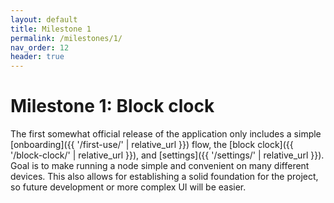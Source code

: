 ```yaml
---
layout: default
title: Milestone 1
permalink: /milestones/1/
nav_order: 12
header: true
---
```


# Milestone 1: Block clock

The first somewhat official release of the application only includes a simple [onboarding]({{ '/first-use/' | relative_url }}) flow, the [block clock]({{ '/block-clock/' | relative_url }}), and [settings]({{ '/settings/' | relative_url }}). Goal is to make running a node simple and convenient on many different devices. This also allows for establishing a solid foundation for the project, so future development or more complex UI will be easier.
